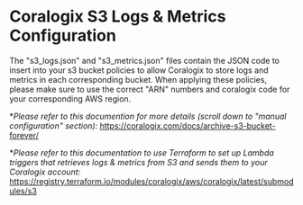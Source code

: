 # Coralogix S3 Logs & Metrics Configuration
The "s3_logs.json" and "s3_metrics.json" files contain the JSON code to insert into your s3 bucket policies to allow Coralogix to store logs and metrics in each corresponding bucket. When applying these policies, please make sure to use the correct "ARN" numbers and coralogix code for your corresponding AWS region. 

***Please refer to this documention for more details* (scroll down to "manual configuration" section):* https://coralogix.com/docs/archive-s3-bucket-forever/ 

**Please refer to this documentation to use Terraform to set up Lambda triggers that retrieves logs & metrics from S3 and sends them to your Coralogix account:* https://registry.terraform.io/modules/coralogix/aws/coralogix/latest/submodules/s3
